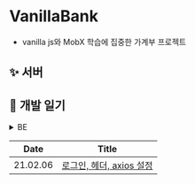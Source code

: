 # VanillaBank
- vanilla js와 MobX 학습에 집중한 가계부 프로젝트

## ✨ 서버

## 🙈 개발 일기
<details>
<summary> BE</summary>

#### Day1

- [x] 초기 환경 설정 
    - [x] 모듈 단위로 폴더 나누기
    - [x] eslint, prettier 설정
    - [x] commit에 자동 이슈 넘버 부여 설정
- [x] 이슈 등록
- [x] ERD 생성
![스크린샷 2020-10-05 오후 11 47 05](https://user-images.githubusercontent.com/43772082/95094642-14622600-0765-11eb-8b6c-a0380eb0d11e.png)

#### Day2
- [x] api 설계
![스크린샷 2020-10-05 오후 11 49 29](https://user-images.githubusercontent.com/43772082/95094959-715ddc00-0765-11eb-80fb-f3e83cbc17ac.png)
- [x] JWT 기반의 토큰 인증 방식 
    - [x] 로그인
    - [x] token이 유효한가 확인
- [x] Sequelize ORM를 사용하여 디비 구축
- [x] bulk insert를 통한 디비 대용량 데이터 추가

#### Day3
- [x] 결제내역 추가, 삭제, 수정, 조회 api 구현

#### Day4
- [x] 카테고리 조회 
- [x] 결제수단 생성, 삭제, 조회
- [x] 결제 내역 모델에 (user, date)로 복합 인덱스 생성
    
#### Day5
- [x] passport local, jwt를 통한 인증

</details>


| Date | Title |
| -------- | -------- |
| 21.02.06 | [로그인, 헤더, axios 설정](https://github.com/yejineee/VanillaBank/wiki/21-02-06-%EA%B0%9C%EB%B0%9C%EC%9D%BC%EC%A7%80https://github.com/yejineee/VanillaBank/wiki/21-02-06-%EA%B0%9C%EB%B0%9C%EC%9D%BC%EC%A7%80)     |

